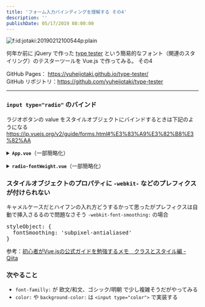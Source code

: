 ```yaml
---
title: 'フォーム入力バインディングを理解する その4'
description: ''
publishDate: 05/17/2019 08:00:00
---
```


<p><span itemscope itemtype="http://schema.org/Photograph"><img src="/images/hatena/20190212100544.png" alt="f:id:jotaki:20190212100544p:plain" title="f:id:jotaki:20190212100544p:plain" class="hatena-fotolife" itemprop="image"></span></p>

<p>何年か前に jQuery で作った <a href="https://yuheijotaki.com/demo/type_tester/1.1/">type tester</a> という簡易的なフォント（関連のスタイリング）のテスターツールを Vue.js で作ってみる。 その4</p>

<p>GitHub Pages： <a href="https://yuheijotaki.github.io/type-tester/">https://yuheijotaki.github.io/type-tester/</a><br/>
GitHub リポジトリ：<a href="https://github.com/yuheijotaki/type-tester">https://github.com/yuheijotaki/type-tester</a></p>

<hr />

<h3><code>input type="radio"</code> のバインド</h3>

<p>ラジオボタンの value をスタイルオブジェクトにバインドするときは下記のようになる<br/>
<a href="https://jp.vuejs.org/v2/guide/forms.html#%E3%83%A9%E3%82%B8%E3%82%AA">https://jp.vuejs.org/v2/guide/forms.html#%E3%83%A9%E3%82%B8%E3%82%AA</a></p>

<p><details><summary><strong><code>App.vue</code></strong>（一部簡略化）</summary><div></p>

<pre class="code lang-html" data-lang="html" data-unlink><span class="synIdentifier">&lt;</span>template<span class="synIdentifier">&gt;</span>
  <span class="synIdentifier">&lt;</span><span class="synStatement">div</span><span class="synIdentifier"> </span><span class="synType">id</span><span class="synIdentifier">=</span><span class="synConstant">&quot;app&quot;</span><span class="synIdentifier">&gt;</span>
    <span class="synIdentifier">&lt;</span><span class="synStatement">div</span><span class="synIdentifier">&gt;</span>
      <span class="synIdentifier">&lt;</span>radioFontWeight<span class="synIdentifier"> @change=</span><span class="synConstant">&quot;changeFontWeight&quot;</span><span class="synIdentifier">&gt;&lt;/</span>radioFontWeight<span class="synIdentifier">&gt;</span>
    <span class="synIdentifier">&lt;/</span><span class="synStatement">div</span><span class="synIdentifier">&gt;</span>
    <span class="synIdentifier">&lt;</span><span class="synStatement">div</span><span class="synIdentifier">&gt;</span>
      <span class="synIdentifier">&lt;</span><span class="synStatement">div</span><span class="synIdentifier"> v-bind:</span><span class="synType">style</span><span class="synIdentifier">=</span><span class="synConstant">&quot;styleObject&quot;</span><span class="synIdentifier">&gt;</span>{{message}}<span class="synIdentifier">&lt;/</span><span class="synStatement">div</span><span class="synIdentifier">&gt;</span>
    <span class="synIdentifier">&lt;/</span><span class="synStatement">div</span><span class="synIdentifier">&gt;</span>
  <span class="synIdentifier">&lt;/</span><span class="synStatement">div</span><span class="synIdentifier">&gt;</span>
<span class="synIdentifier">&lt;/</span>template<span class="synIdentifier">&gt;</span>

<span class="synIdentifier">&lt;</span><span class="synStatement">script</span><span class="synIdentifier">&gt;</span>
<span class="synStatement">import</span><span class="synSpecial"> radioFontWeight from </span><span class="synConstant">'./components/radio-fontWeight'</span>

<span class="synStatement">export</span><span class="synSpecial"> </span><span class="synStatement">default</span><span class="synSpecial"> </span><span class="synIdentifier">{</span>
<span class="synSpecial">  name: </span><span class="synConstant">'App'</span><span class="synSpecial">,</span>
<span class="synSpecial">  components: </span><span class="synIdentifier">{</span>
<span class="synSpecial">    radioFontWeight</span>
<span class="synSpecial">  </span><span class="synIdentifier">}</span><span class="synSpecial">,</span>
<span class="synSpecial">  data</span>()<span class="synSpecial"> </span><span class="synIdentifier">{</span>
<span class="synSpecial">    </span><span class="synStatement">return</span><span class="synSpecial"> </span><span class="synIdentifier">{</span>
<span class="synSpecial">      message: </span><span class="synConstant">'私はその人を常に先生と呼んでいた。だからここでもただ先生と書くだけで本名は打ち明けない。これは世間を憚かる遠慮というよりも、その方が私にとって自然だからである。私はその人の記憶を呼び起すごとに、すぐ「先生」といいたくなる。筆を執っても心持は同じ事である。よそよそしい頭文字などはとても使う気にならない。'</span><span class="synSpecial">,</span>
<span class="synSpecial">      styleObject: </span><span class="synIdentifier">{</span>
<span class="synSpecial">        color: </span><span class="synConstant">'#111'</span><span class="synSpecial">,</span>
<span class="synSpecial">        fontSize: </span><span class="synConstant">'16px'</span><span class="synSpecial">,</span>
<span class="synSpecial">        lineHeight: </span><span class="synConstant">'1.7'</span><span class="synSpecial">,</span>
<span class="synSpecial">        letterSpacing: </span><span class="synConstant">'0em'</span><span class="synSpecial">,</span>
<span class="synSpecial">        fontWeight: </span><span class="synConstant">'normal'</span>
<span class="synSpecial">      </span><span class="synIdentifier">}</span>
<span class="synSpecial">    </span><span class="synIdentifier">}</span>
<span class="synSpecial">  </span><span class="synIdentifier">}</span><span class="synSpecial">,</span>
<span class="synSpecial">  methods: </span><span class="synIdentifier">{</span>
<span class="synSpecial">    changeFontWeight: </span><span class="synIdentifier">function</span><span class="synSpecial"> </span>(<span class="synSpecial">weight</span>)<span class="synSpecial"> </span><span class="synIdentifier">{</span>
<span class="synSpecial">      </span><span class="synIdentifier">this</span><span class="synSpecial">.styleObject.fontWeight = weight;</span>
<span class="synSpecial">    </span><span class="synIdentifier">}</span>
<span class="synSpecial">  </span><span class="synIdentifier">}</span>
<span class="synIdentifier">}</span>
<span class="synIdentifier">&lt;/</span><span class="synStatement">script</span><span class="synIdentifier">&gt;</span>
</pre>

<p></div></details></p>

<p><details><summary><strong><code>radio-fontWeight.vue</code></strong>（一部簡略化）</summary><div></p>

<pre class="code lang-html" data-lang="html" data-unlink><span class="synIdentifier">&lt;</span>template<span class="synIdentifier">&gt;</span>
  <span class="synIdentifier">&lt;</span><span class="synStatement">div</span><span class="synIdentifier">&gt;</span>
    fontWeight:
      <span class="synIdentifier">&lt;</span><span class="synStatement">input</span>
<span class="synIdentifier">        </span><span class="synType">type</span><span class="synIdentifier">=</span><span class="synConstant">&quot;radio&quot;</span>
<span class="synIdentifier">        </span><span class="synType">id</span><span class="synIdentifier">=</span><span class="synConstant">&quot;fontWeight01&quot;</span>
<span class="synIdentifier">        </span><span class="synType">value</span><span class="synIdentifier">=</span><span class="synConstant">&quot;normal&quot;</span>
<span class="synIdentifier">        v-model=</span><span class="synConstant">&quot;fontWeight&quot;</span>
<span class="synIdentifier">        @input=</span><span class="synConstant">&quot;updateValue&quot;</span>
<span class="synIdentifier">      &gt;</span>
      <span class="synIdentifier">&lt;</span><span class="synStatement">label</span><span class="synIdentifier"> </span><span class="synType">for</span><span class="synIdentifier">=</span><span class="synConstant">&quot;fontWeight01&quot;</span><span class="synIdentifier">&gt;</span>Normal<span class="synIdentifier">&lt;/</span><span class="synStatement">label</span><span class="synIdentifier">&gt;</span>
      <span class="synIdentifier">&lt;</span><span class="synStatement">input</span>
<span class="synIdentifier">        </span><span class="synType">type</span><span class="synIdentifier">=</span><span class="synConstant">&quot;radio&quot;</span>
<span class="synIdentifier">        </span><span class="synType">id</span><span class="synIdentifier">=</span><span class="synConstant">&quot;fontWeight02&quot;</span>
<span class="synIdentifier">        </span><span class="synType">value</span><span class="synIdentifier">=</span><span class="synConstant">&quot;bold&quot;</span>
<span class="synIdentifier">        v-model=</span><span class="synConstant">&quot;fontWeight&quot;</span>
<span class="synIdentifier">        @input=</span><span class="synConstant">&quot;updateValue&quot;</span>
<span class="synIdentifier">      &gt;</span>
      <span class="synIdentifier">&lt;</span><span class="synStatement">label</span><span class="synIdentifier"> </span><span class="synType">for</span><span class="synIdentifier">=</span><span class="synConstant">&quot;fontWeight02&quot;</span><span class="synIdentifier">&gt;</span>Bold<span class="synIdentifier">&lt;/</span><span class="synStatement">label</span><span class="synIdentifier">&gt;</span>
  <span class="synIdentifier">&lt;/</span><span class="synStatement">div</span><span class="synIdentifier">&gt;</span>
<span class="synIdentifier">&lt;/</span>template<span class="synIdentifier">&gt;</span>

<span class="synIdentifier">&lt;</span><span class="synStatement">script</span><span class="synIdentifier">&gt;</span>
<span class="synStatement">export</span><span class="synSpecial"> </span><span class="synStatement">default</span><span class="synSpecial"> </span><span class="synIdentifier">{</span>
<span class="synSpecial">  name: </span><span class="synConstant">'radioFontWeight'</span><span class="synSpecial">,</span>
<span class="synSpecial">  data</span>()<span class="synSpecial"> </span><span class="synIdentifier">{</span>
<span class="synSpecial">    </span><span class="synStatement">return</span><span class="synSpecial"> </span><span class="synIdentifier">{</span>
<span class="synSpecial">      fontWeight: </span><span class="synConstant">'normal'</span>
<span class="synSpecial">    </span><span class="synIdentifier">}</span>
<span class="synSpecial">  </span><span class="synIdentifier">}</span><span class="synSpecial">,</span>
<span class="synSpecial">  methods: </span><span class="synIdentifier">{</span>
<span class="synSpecial">    updateValue</span>(<span class="synSpecial">e</span>)<span class="synSpecial"> </span><span class="synIdentifier">{</span>
<span class="synSpecial">      </span><span class="synIdentifier">this</span><span class="synSpecial">.$emit</span>(<span class="synConstant">'input'</span><span class="synSpecial">, e.target.value</span>)
<span class="synSpecial">      </span><span class="synIdentifier">this</span><span class="synSpecial">.$emit</span>(<span class="synConstant">'change'</span><span class="synSpecial">, e.target.value</span>)
<span class="synSpecial">    </span><span class="synIdentifier">}</span>
<span class="synSpecial">  </span><span class="synIdentifier">}</span>
<span class="synIdentifier">}</span>
<span class="synIdentifier">&lt;/</span><span class="synStatement">script</span><span class="synIdentifier">&gt;</span>
</pre>

<p></div></details></p>

<h3>スタイルオブジェクトのプロパティに <code>-webkit-</code> などのプレフィクスが付けられない</h3>

<p>キャメルケースだとハイフンの入れ方どうするかって思ったがプレフィクスは自動で挿入さるるので問題なさそう
<code>-webkit-font-smoothing:</code> の場合</p>

<pre class="code lang-javascript" data-lang="javascript" data-unlink>styleObject: <span class="synIdentifier">{</span>
  fontSmoothing: <span class="synConstant">'subpixel-antialiased'</span>
<span class="synIdentifier">}</span>
</pre>

<p>参考：<a href="https://qiita.com/atoris/items/70e9289c0bb3e2a95b3c#%E8%87%AA%E5%8B%95%E3%83%97%E3%83%AA%E3%83%95%E3%82%A3%E3%83%83%E3%82%AF%E3%82%B9">初心者がVue.jsの公式ガイドを勉強するメモ　クラスとスタイル編 - Qiita</a></p>

<h3>次やること</h3>

<ul>
<li><code>font-familly:</code> が 欧文/和文、ゴシック/明朝 で少し複雑そうだがやってみる</li>
<li><code>color:</code> や <code>background-color:</code> は <code>&lt;input type="color"&gt;</code> で実装する</li>
</ul>
